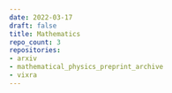 ```yaml
---
date: 2022-03-17
draft: false
title: Mathematics
repo_count: 3
repositories:
- arxiv
- mathematical_physics_preprint_archive
- vixra
---
```



